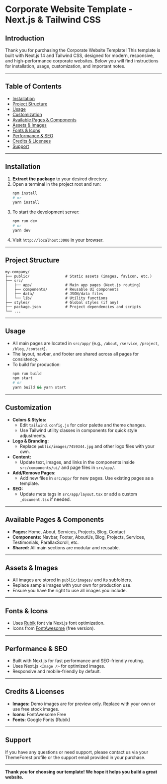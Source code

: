 # Corporate Website Template - Next.js & Tailwind CSS

## Introduction
Thank you for purchasing the Corporate Website Template! This template is built with Next.js 14 and Tailwind CSS, designed for modern, responsive, and high-performance corporate websites. Below you will find instructions for installation, usage, customization, and important notes.

---

## Table of Contents
- [Installation](#installation)
- [Project Structure](#project-structure)
- [Usage](#usage)
- [Customization](#customization)
- [Available Pages & Components](#available-pages--components)
- [Assets & Images](#assets--images)
- [Fonts & Icons](#fonts--icons)
- [Performance & SEO](#performance--seo)
- [Credits & Licenses](#credits--licenses)
- [Support](#support)

---

## Installation
1. **Extract the package** to your desired directory.
2. Open a terminal in the project root and run:
   ```bash
   npm install
   # or
   yarn install
   ```
3. To start the development server:
   ```bash
   npm run dev
   # or
   yarn dev
   ```
4. Visit `http://localhost:3000` in your browser.

---

## Project Structure
```
my-company/
├── public/                # Static assets (images, favicon, etc.)
├── src/
│   ├── app/               # Main app pages (Next.js routing)
│   ├── components/        # Reusable UI components
│   ├── data/              # JSON/data files
│   └── lib/               # Utility functions
├── styles/                # Global styles (if any)
├── package.json           # Project dependencies and scripts
└── ...
```

---

## Usage
- All main pages are located in `src/app/` (e.g., `/about`, `/service`, `/project`, `/blog`, `/contact`).
- The layout, navbar, and footer are shared across all pages for consistency.
- To build for production:
  ```bash
  npm run build
  npm start
  # or
  yarn build && yarn start
  ```

---

## Customization
- **Colors & Styles:**
  - Edit `tailwind.config.js` for color palette and theme changes.
  - Use Tailwind utility classes in components for quick style adjustments.
- **Logo & Branding:**
  - Replace `public/images/7459344.jpg` and other logo files with your own.
- **Content:**
  - Update text, images, and links in the components inside `src/components/ui/` and page files in `src/app/`.
- **Add/Remove Pages:**
  - Add new files in `src/app/` for new pages. Use existing pages as a template.
- **SEO:**
  - Update meta tags in `src/app/layout.tsx` or add a custom `_document.tsx` if needed.

---

## Available Pages & Components
- **Pages:** Home, About, Services, Projects, Blog, Contact
- **Components:** Navbar, Footer, AboutUs, Blog, Projects, Services, Testimonials, ParallaxScroll, etc.
- **Shared:** All main sections are modular and reusable.

---

## Assets & Images
- All images are stored in `public/images/` and its subfolders.
- Replace sample images with your own for production use.
- Ensure you have the right to use all images you include.

---

## Fonts & Icons
- Uses [Rubik](https://fonts.google.com/specimen/Rubik) font via Next.js font optimization.
- Icons from [FontAwesome](https://fontawesome.com/) (free version).

---

## Performance & SEO
- Built with Next.js for fast performance and SEO-friendly routing.
- Uses Next.js `<Image />` for optimized images.
- Responsive and mobile-friendly by default.

---

## Credits & Licenses
- **Images:** Demo images are for preview only. Replace with your own or use free stock images.
- **Icons:** FontAwesome Free
- **Fonts:** Google Fonts (Rubik)

---

## Support
If you have any questions or need support, please contact us via your ThemeForest profile or the support email provided in your purchase.

---

**Thank you for choosing our template! We hope it helps you build a great website.**
